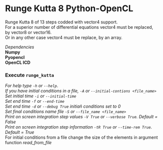 # Runge Kutta 8 Python-OpenCL <br />

Runge Kutta 8 of 13 steps codded with vector4 support. <br />
For a superior number of differential equations vector4 must be replaced, by vector8 or vector16.<br />
Or in any other case vector4 must be replace, by an array. <br />


*Dependencies* <br />
__Numpy__ <br />
__Pyopencl__ <br />
__OpenCL ICD__ <br />


### Execute `runge_kutta` <br />
*For help type `-h` or `--help`*. <br />
*If you have initial conditions in a file, `-A` or `--initial-contions <file_name>`* <br />
*Set initial time `-i` or `--initial-time`* <br />
*Set end time `-f` or `--end-time`* <br />
*Set end time `-d` or `--debug True` initiañ conditions set to 0* <br />
*Set final conditions name file `-S` or `--file_name <file_name>`* <br />
*Print on screen integration step values `-V True` or `--verbose True`. Default = False* <br />
*Print on screen integration step information `-tR True` or `--time-rem True`. Default = True* <br />
For initial conditions from a file change the size of the elements in argument function *read_from_file* <br />



